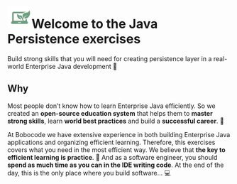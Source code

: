 # <img src="https://raw.githubusercontent.com/bobocode-projects/resources/master/image/logo_transparent_background.png" height=50/>Welcome to the Java Persistence exercises
Build strong skills that you will need for creating persistence layer in a real-world Enterprise Java development 💪

## Why
Most people don’t know how to learn Enterprise Java efficiently. So we created an **open-source education system**
that helps them to **master strong skills**, learn **world best practices** and build a **successful career**. 🚀

At Bobocode we have extensive experience in both building Enterprise Java applications and organizing efficient learning.
Therefore, this exercises covers what you need in the most efficient way. We believe that
**the key to efficient learning is practice**. 💪 And as a software engineer, you should **spend as much time as you can in the IDE writing code**.
At the end of the day, this is the only place where you build software... 💻


